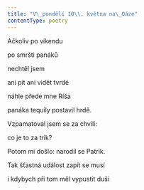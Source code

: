 ```yaml
---
title: "V\_pondělí 10\\. května na\_Oáze"
contentType: poetry
---
```


<section>

Ačkoliv po víkendu

po smršti panáků

nechtěl jsem

ani pít ani vidět tvrdé

náhle přede mne Ríša

panáka tequily postavil hrdě.

</section>

<section>

Vzpamatoval jsem se za chvíli:

co je to za trik?

</section>

<section>

Potom mi došlo: narodil se Patrik.

</section>

<section>

Tak šťastná událost zapít se musí

i kdybych při tom měl vypustit duši

</section>

